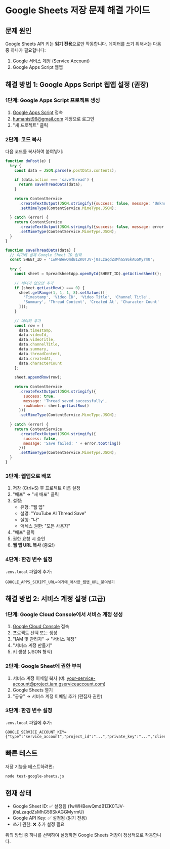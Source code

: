 # Google Sheets 저장 문제 해결 가이드

## 문제 원인
Google Sheets API 키는 **읽기 전용**으로만 작동합니다. 데이터를 쓰기 위해서는 다음 중 하나가 필요합니다:
1. Google 서비스 계정 (Service Account)
2. Google Apps Script 웹앱

## 해결 방법 1: Google Apps Script 웹앱 설정 (권장)

### 1단계: Google Apps Script 프로젝트 생성
1. [Google Apps Script](https://script.google.com) 접속
2. humanist96@gmail.com 계정으로 로그인
3. "새 프로젝트" 클릭

### 2단계: 코드 복사
다음 코드를 복사하여 붙여넣기:

```javascript
function doPost(e) {
  try {
    const data = JSON.parse(e.postData.contents);
    
    if (data.action === 'saveThread') {
      return saveThreadData(data);
    }
    
    return ContentService
      .createTextOutput(JSON.stringify({success: false, message: 'Unknown action'}))
      .setMimeType(ContentService.MimeType.JSON);
      
  } catch (error) {
    return ContentService
      .createTextOutput(JSON.stringify({success: false, message: error.toString()}))
      .setMimeType(ContentService.MimeType.JSON);
  }
}

function saveThreadData(data) {
  // 여기에 실제 Google Sheet ID 입력
  const SHEET_ID = '1wWHBewQmdB1ZK0TJV-j0sLzaqdZsMhG59SkAGGMyrmU';
  
  try {
    const sheet = SpreadsheetApp.openById(SHEET_ID).getActiveSheet();
    
    // 헤더가 없으면 추가
    if (sheet.getLastRow() === 0) {
      sheet.getRange(1, 1, 1, 8).setValues([[
        'Timestamp', 'Video ID', 'Video Title', 'Channel Title', 
        'Summary', 'Thread Content', 'Created At', 'Character Count'
      ]]);
    }
    
    // 데이터 추가
    const row = [
      data.timestamp,
      data.videoId,
      data.videoTitle,
      data.channelTitle,
      data.summary,
      data.threadContent,
      data.createdAt,
      data.characterCount
    ];
    
    sheet.appendRow(row);
    
    return ContentService
      .createTextOutput(JSON.stringify({
        success: true,
        message: 'Thread saved successfully',
        rowNumber: sheet.getLastRow()
      }))
      .setMimeType(ContentService.MimeType.JSON);
      
  } catch (error) {
    return ContentService
      .createTextOutput(JSON.stringify({
        success: false,
        message: 'Save failed: ' + error.toString()
      }))
      .setMimeType(ContentService.MimeType.JSON);
  }
}
```

### 3단계: 웹앱으로 배포
1. 저장 (Ctrl+S) 후 프로젝트 이름 설정
2. "배포" → "새 배포" 클릭
3. 설정:
   - 유형: "웹 앱"
   - 설명: "YouTube AI Thread Save"
   - 실행: "나"
   - 액세스 권한: "모든 사용자"
4. "배포" 클릭
5. 권한 요청 시 승인
6. **웹 앱 URL 복사** (중요!)

### 4단계: 환경 변수 설정
`.env.local` 파일에 추가:
```
GOOGLE_APPS_SCRIPT_URL=여기에_복사한_웹앱_URL_붙여넣기
```

## 해결 방법 2: 서비스 계정 설정 (고급)

### 1단계: Google Cloud Console에서 서비스 계정 생성
1. [Google Cloud Console](https://console.cloud.google.com) 접속
2. 프로젝트 선택 또는 생성
3. "IAM 및 관리자" → "서비스 계정"
4. "서비스 계정 만들기"
5. 키 생성 (JSON 형식)

### 2단계: Google Sheet에 권한 부여
1. 서비스 계정 이메일 복사 (예: your-service-account@project.iam.gserviceaccount.com)
2. Google Sheets 열기
3. "공유" → 서비스 계정 이메일 추가 (편집자 권한)

### 3단계: 환경 변수 설정
`.env.local` 파일에 추가:
```
GOOGLE_SERVICE_ACCOUNT_KEY={"type":"service_account","project_id":"...","private_key":"...","client_email":"..."}
```

## 빠른 테스트

저장 기능을 테스트하려면:
```bash
node test-google-sheets.js
```

## 현재 상태
- Google Sheet ID: ✅ 설정됨 (1wWHBewQmdB1ZK0TJV-j0sLzaqdZsMhG59SkAGGMyrmU)
- Google API Key: ✅ 설정됨 (읽기 전용)
- 쓰기 권한: ❌ 추가 설정 필요

위의 방법 중 하나를 선택하여 설정하면 Google Sheets 저장이 정상적으로 작동합니다.